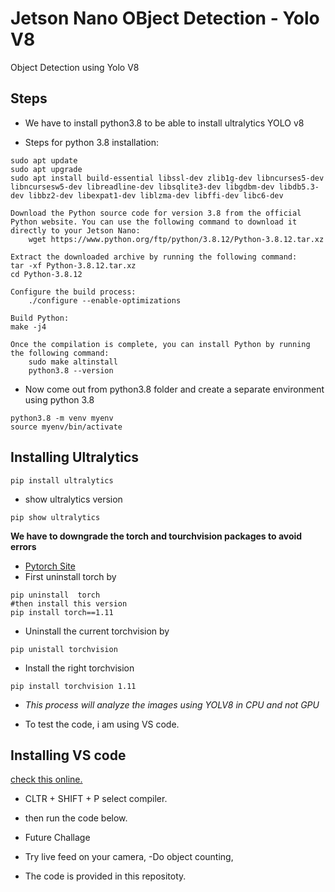 # Jetson Nano OBject Detection - Yolo V8
 Object Detection using Yolo V8

## Steps

- We have to install python3.8 to be able to install ultralytics YOLO v8

* Steps for python 3.8 installation:

```
sudo apt update
sudo apt upgrade
sudo apt install build-essential libssl-dev zlib1g-dev libncurses5-dev libncursesw5-dev libreadline-dev libsqlite3-dev libgdbm-dev libdb5.3-dev libbz2-dev libexpat1-dev liblzma-dev libffi-dev libc6-dev
```

```
Download the Python source code for version 3.8 from the official Python website. You can use the following command to download it directly to your Jetson Nano:
	wget https://www.python.org/ftp/python/3.8.12/Python-3.8.12.tar.xz

Extract the downloaded archive by running the following command:
tar -xf Python-3.8.12.tar.xz
cd Python-3.8.12
```

```
Configure the build process:
	./configure --enable-optimizations
	 
Build Python:
make -j4

```

```
Once the compilation is complete, you can install Python by running the following command:
	sudo make altinstall
	python3.8 --version
```

- Now come out from python3.8 folder and create a separate environment using python 3.8

```
python3.8 -m venv myenv                                                
source myenv/bin/activate
```
## Installing Ultralytics

```
pip install ultralytics
```
- show ultralytics version
```
pip show ultralytics
```

**We have to downgrade the torch and tourchvision packages to avoid errors**

 - [Pytorch Site][def2]
- First uninstall torch by

```
pip uninstall  torch
#then install this version
pip install torch==1.11
```
- Uninstall the current torchvision by
```
pip unistall torchvision
```
- Install the right torchvision

```
pip install torchvision 1.11
```

- *This process will analyze the images using YOLV8 in CPU and not GPU*

- To test the code, i am using VS code.
## Installing VS code
[check this online.][def]
- CLTR + SHIFT + P select compiler.

- then run the code below.


- Future Challage

- Try live feed on your camera,
-Do object counting, 
- The code is provided in this repositoty.



[def]: https://jetsonhacks.com/2019/10/01/jetson-nano-visual-studio-code-python/
[def2]: https://forums.developer.nvidia.com/t/pytorch-for-jetson/72048